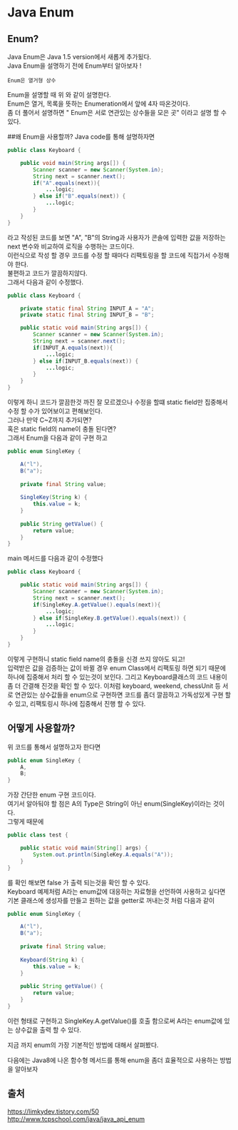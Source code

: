 # Java Enum

## Enum?
Java Enum은 Java 1.5 version에서 새롭게 추가됬다.  
Java Enum을 설명하기 전에 Enum부터 알아보자 !  

```
Enum은 열거형 상수 
```
Enum을 설명할 때 위 와 같이 설명한다.  
Enum은 열거, 목록을 뜻하는 Enumeration에서 앞에 4자 따온것이다.  
좀 더 풀어서 설명하면 " Enum은 서로 연관있는 상수들을 모은 곳" 이라고 설명 할 수 있다.  

##왜 Enum을 사용할까?
Java code를 통해 설명하자면  
```java
public class Keyboard {

    public void main(String args[]) {
        Scanner scanner = new Scanner(System.in);
        String next = scanner.next();
        if("A".equals(next)){
            ...logic;
        } else if("B".equals(next)) {
            ...logic;
        }
    }
}
```
라고 작성된 코드를 보면 "A", "B"의 String과 사용자가 콘솔에 입력한 값을 저장하는 next 변수와 비교하여 로직을 수행하는 코드이다.  
이런식으로 작성 할 경우 코드를 수정 할 때마다 리팩토링을 할 코드에 직접가서 수정해야 한다.  
불편하고 코드가 깔끔하지않다.  
그래서 다음과 같이 수정했다.  

```java
public class Keyboard {

    private static final String INPUT_A = "A";
    private static final String INPUT_B = "B";

    public static void main(String args[]) {
        Scanner scanner = new Scanner(System.in);
        String next = scanner.next();
        if(INPUT_A.equals(next)){
            ...logic;
        } else if(INPUT_B.equals(next)) {
            ...logic;
        }
    }
}
```
이렇게 하니 코드가 깔끔한것 까진 잘 모르겠으나 수정을 할떄 static field만 집중해서 수정 할 수가 있어보이고 편해보인다.  
그러나 만약 C~Z까지 추가되면?  
혹은 static field의 name이 충돌 된다면?  
그래서 Enum을 다음과 같이 구현 하고  
```java
public enum SingleKey {

    A("l"),
    B("a");
        
    private final String value;
        
    SingleKey(String k) {
        this.value = k;
    }
        
    public String getValue() {
        return value;
    }
}
```

main 메서드를 다음과 같이 수정했다
```java
public class Keyboard {

    public static void main(String args[]) {
        Scanner scanner = new Scanner(System.in);
        String next = scanner.next();
        if(SingleKey.A.getValue().equals(next)){
            ...logic;
        } else if(SingleKey.B.getValue().equals(next)) {
            ...logic;
        }
    }
}
```
이렇게 구현하니 static field name의 충돌을 신경 쓰지 않아도 되고!  
입력받은 값을 검증하는 값이 바뀔 경우 enum Class에서 리팩토링 하면 되기 때문에 하나에 집중해서 처리 할 수 있는것이 보인다.
그리고 Keyboard클래스의 코드 내용이 좀 더 간결해 진것을 확인 할 수 있다.
이처럼 keyboard, weekend, chessUnit 등 서로 연관있는 상수값들을 enum으로 구현하면 코드를 좀더 깔끔하고 가독성있게 구현 할 수 있고,
리팩토링시 하나에 집중해서 진행 할 수 있다.

## 어떻게 사용할까?
위 코드를 통해서 설명하고자 한다면  
```java
public enum SingleKey {
    A,
    B;
}
```
가장 간단한 enum 구현 코드이다.  
여기서 알아둬야 할 점은 A의 Type은 String이 아닌 enum(SingleKey)이라는 것이다.  
그렇게 때문에  
```java
public class test {

    public static void main(String[] args) {
        System.out.println(SingleKey.A.equals("A"));
    }
}
```
를 확인 해보면 false 가 출력 되는것을 확인 할 수 있다.  
Keyboard 예제처럼 A라는 enum값에 대응하는 자료형을 선언하여 사용하고 싶다면  
기본 클래스에 생성자를 만들고 원하는 값을 getter로 꺼내는것 처럼 다음과 같이  
```java
public enum SingleKey {

    A("l"),
    B("a");
        
    private final String value;
        
    Keyboard(String k) {
        this.value = k;
    }
        
    public String getValue() {
        return value;
    }
}
```
이런 형태로 구현하고 SingleKey.A.getValue()를 호출 함으로써 A라는 enum값에 있는 상수값을 출력 할 수 있다.

지금 까지 enum의 가장 기본적인 방법에 대해서 살펴봤다.

다음에는 Java8에 나온 함수형 메서드를 통해 enum을 좀더 효율적으로 사용하는 방법을 알아보자
## 출처
https://limkydev.tistory.com/50  
http://www.tcpschool.com/java/java_api_enum